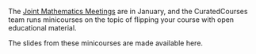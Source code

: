 The [Joint Mathematics Meetings](https://jointmathematicsmeetings.org/)
are in January, and the CuratedCourses team runs minicourses on the
topic of flipping your course with open educational material.

The slides from these minicourses are made available here.
